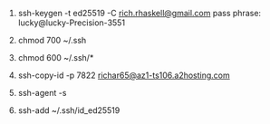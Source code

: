 1. ssh-keygen -t ed25519  -C rich.rhaskell@gmail.com
			pass phrase: lucky@lucky-Precision-3551

2. chmod 700 ~/.ssh  
  
3. chmod 600 ~/.ssh/*  
  
4. ssh-copy-id -p 7822 richar65@az1-ts106.a2hosting.com
  
5. ssh-agent -s  
  
6. ssh-add ~/.ssh/id_ed25519
